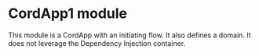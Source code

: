 # CordApp1 module

This module is a CordApp with an initiating flow. It also defines a domain.
It does not leverage the Dependency Injection container.